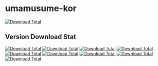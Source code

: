 # umamusume-kor

[![Download Total](https://img.shields.io/github/downloads/Asyunelus/umamusume-kor/total.svg)]()


## Version Download Stat
[![Download Total](https://img.shields.io/github/downloads/Asyunelus/umamusume-kor/202211211430/total.svg)]()
[![Download Total](https://img.shields.io/github/downloads/Asyunelus/umamusume-kor/202211171239/total.svg)]()
[![Download Total](https://img.shields.io/github/downloads/Asyunelus/umamusume-kor/202211091219/total.svg)]()
[![Download Total](https://img.shields.io/github/downloads/Asyunelus/umamusume-kor/202211060355/total.svg)]()
[![Download Total](https://img.shields.io/github/downloads/Asyunelus/umamusume-kor/202210281232/total.svg)]()
[![Download Total](https://img.shields.io/github/downloads/Asyunelus/umamusume-kor/202210241549/total.svg)]()
[![Download Total](https://img.shields.io/github/downloads/Asyunelus/umamusume-kor/202210220327/total.svg)]()
[![Download Total](https://img.shields.io/github/downloads/Asyunelus/umamusume-kor/202210191306/total.svg)]()
[![Download Total](https://img.shields.io/github/downloads/Asyunelus/umamusume-kor/202210180312/total.svg)]()